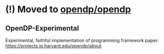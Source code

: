# (!) Moved to [opendp/opendp](https://github.com/opendp/opendp)

## OpenDP-Experimental
Experimental, faithful implementation of programming framework paper: https://projects.iq.harvard.edu/opendp/about

